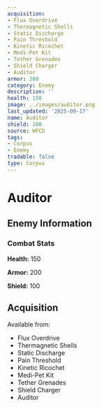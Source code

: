 ```yaml
---
acquisition:
- Flux Overdrive
- Thermagnetic Shells
- Static Discharge
- Pain Threshold
- Kinetic Ricochet
- Medi-Pet Kit
- Tether Grenades
- Shield Charger
- Auditor
armor: 200
category: Enemy
description: ''
health: 150
image: ../images/auditor.png
last_updated: '2025-09-17'
name: Auditor
shield: 100
source: WFCD
tags:
- Corpus
- Enemy
tradable: false
type: Corpus
---
```


# Auditor

## Enemy Information

### Combat Stats

**Health:** 150

**Armor:** 200

**Shield:** 100

## Acquisition

Available from:
- Flux Overdrive
- Thermagnetic Shells
- Static Discharge
- Pain Threshold
- Kinetic Ricochet
- Medi-Pet Kit
- Tether Grenades
- Shield Charger
- Auditor

